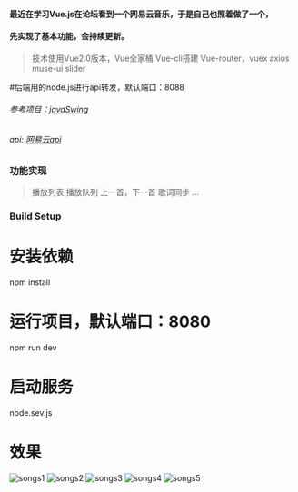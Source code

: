 #### 最近在学习Vue.js在论坛看到一个网易云音乐，于是自己也照着做了一个，
#### 先实现了基本功能，会持续更新。

> 技术使用Vue2.0版本，Vue全家桶
> Vue-cli搭建
> Vue-router，vuex
> axios
> muse-ui slider

#后端用的node.js进行api转发，默认端口：8088

###### 参考项目：[javaSwing](https://github.com/javaSwing/NeteaseCloudWebApp)
###### api: [网易云api](https://api.imjad.cn/cloudmusic/index.html)
### 功能实现
> 播放列表
> 播放队列
> 上一首，下一首
> 歌词同步
> ...

### Build Setup


# 安装依赖
npm install

# 运行项目，默认端口：8080
npm run dev
# 启动服务
node.sev.js

# 效果
![songs1](https://raw.githubusercontent.com/ZvvYuu/CloudMusic/master/static/img/songs1.png)
![songs2](https://raw.githubusercontent.com/ZvvYuu/CloudMusic/master/static/img/songs2.png)
![songs3](https://raw.githubusercontent.com/ZvvYuu/CloudMusic/master/static/img/songs3.png)
![songs4](https://raw.githubusercontent.com/ZvvYuu/CloudMusic/master/static/img/songs4.png)
![songs5](https://raw.githubusercontent.com/ZvvYuu/CloudMusic/master/static/img/songs5.png)
